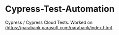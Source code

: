 # Cypress-Test-Automation
Cypress / Cypress Cloud Tests.  Worked on [(https://parabank.parasoft.com/parabank/index.htm)](https://parabank.parasoft.com/parabank/index.htm)
